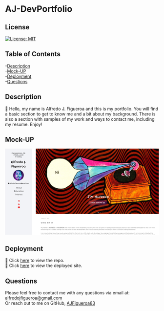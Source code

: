 # AJ-DevPortfolio

## License
[![License: MIT](https://img.shields.io/badge/License-MIT-yellow.svg)](https://opensource.org/licenses/MIT)
    

## Table of Contents

-[Description](#description)   
-[Mock-UP](#mock-up)  
-[Deployment](#deployment)  
-[Questions](#questions)  


## Description

🔎 Hello, my name is Alfredo J. Figueroa and this is my portfolio. You will find a basic section to get to know me and a bit about my background. There is also a section with samples of my work and ways to contact me, including my resume. Enjoy!

## Mock-UP

![Alfredo J Figueroa's portfolio and profile picture](./src/components/images/Alfredo%20J.%20Figueroa.png)

## Deployment

🚀 Click [here](https://github.com/AJFigueroa83/AJ-DevPortfolio) to view the repo.  
🚀 Click [here](https://ajfigueroa83.github.io/AJ-DevPortfolio/) to view the deployed site.

## Questions

Please feel free to contact me with any questions via email at: alfredojfigueroa@gmail.com  
Or reach out to me on GitHub, [AJFigueroa83](https://github.com/AJFigueroa83)

